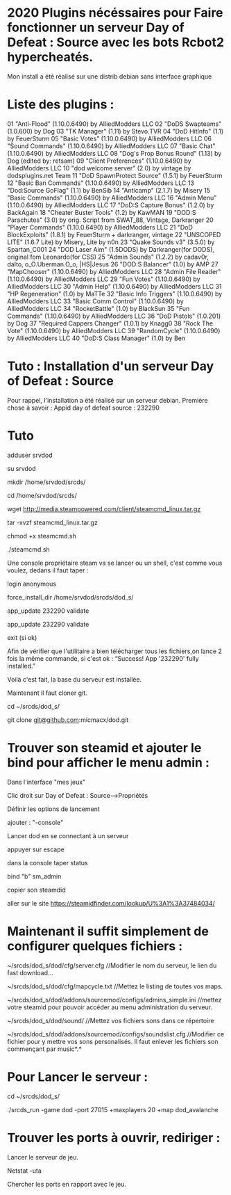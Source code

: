 # 2020 Plugins nécéssaires pour Faire fonctionner un serveur Day of Defeat : Source avec les bots Rcbot2 hypercheatés.

Mon install a été réalisé sur une distrib debian sans interface graphique

# Liste des plugins :
  01 "Anti-Flood" (1.10.0.6490) by AlliedModders LLC
  02 "DoDS Swapteams" (1.0.600) by <eVa>Dog
  03 "TK Manager" (1.11) by Stevo.TVR
  04 "DoD HitInfo" (1.1) by FeuerSturm
  05 "Basic Votes" (1.10.0.6490) by AlliedModders LLC
  06 "Sound Commands" (1.10.0.6490) by AlliedModders LLC
  07 "Basic Chat" (1.10.0.6490) by AlliedModders LLC
  08 "Dog's Prop Bonus Round" (1.13) by <eVa>Dog (edited by: retsam)
  09 "Client Preferences" (1.10.0.6490) by AlliedModders LLC
  10 "dod welcome server" (2.0) by vintage by dodsplugins.net Team
  11 "DoD SpawnProtect Source" (1.5.1) by FeuerSturm
  12 "Basic Ban Commands" (1.10.0.6490) by AlliedModders LLC
  13 "Dod:Source GoFlag" (1.1) by BenSib
  14 "Anticamp" (2.1.7) by Misery
  15 "Basic Commands" (1.10.0.6490) by AlliedModders LLC
  16 "Admin Menu" (1.10.0.6490) by AlliedModders LLC
  17 "DoD:S Capture Bonus" (1.2.0) by BackAgain
  18 "Cheater Buster Tools" (1.2) by KawMAN
  19 "DOD:S Parachutes" (3.0) by orig. Script from SWAT_88, Vintage, Darkranger
  20 "Player Commands" (1.10.0.6490) by AlliedModders LLC
  21 "DoD BlockExploits" (1.8.1) by FeuerSturm + darkranger, vintage
  22 "UNSCOPED LITE" (1.6.7 Lite) by Misery, Lite by n0n
  23 "Quake Sounds v3" (3.5.0) by Spartan_C001
  24 "DOD Laser Aim" (1.5DODS) by Darkranger(for DODS), original fom Leonardo(for CSS)
  25 "Admin Sounds" (1.2.2) by cadav0r, dalto, o_O.Uberman.O_o, |HS|Jesus
  26 "DOD:S Balancer" (1.0) by AMP
  27 "MapChooser" (1.10.0.6490) by AlliedModders LLC
  28 "Admin File Reader" (1.10.0.6490) by AlliedModders LLC
  29 "Fun Votes" (1.10.0.6490) by AlliedModders LLC
  30 "Admin Help" (1.10.0.6490) by AlliedModders LLC
  31 "HP Regeneration" (1.0) by MaTTe
  32 "Basic Info Triggers" (1.10.0.6490) by AlliedModders LLC
  33 "Basic Comm Control" (1.10.0.6490) by AlliedModders LLC
  34 "RocketBattle" (1.0) by BlackSun
  35 "Fun Commands" (1.10.0.6490) by AlliedModders LLC
  36 "DoD Pistols" (1.0.201) by <eVa>Dog
  37 "Required Cappers Changer" (1.0.1) by Knagg0
  38 "Rock The Vote" (1.10.0.6490) by AlliedModders LLC
  39 "RandomCycle" (1.10.0.6490) by AlliedModders LLC
  40 "DoD:S Class Manager" (1.0) by Ben


# Tuto : Installation d'un serveur Day of Defeat : Source
Pour rappel, l'installation a été réalisé sur un serveur debian.
Première chose à savoir :
Appid day of defeat source : 232290

# Tuto
adduser srvdod

su srvdod

mkdir /home/srvdod/srcds/

cd /home/srvdod/srcds/

wget http://media.steampowered.com/client/steamcmd_linux.tar.gz

tar -xvzf steamcmd_linux.tar.gz

chmod +x steamcmd.sh

./steamcmd.sh

Une console propriétaire steam va se lancer ou un shell, c'est comme vous voulez, dedans il faut taper :

login anonymous

force_install_dir /home/srvdod/srcds/dod_s/

app_update 232290 validate

app_update 232290 validate

exit (si ok)

Afin de vérifier que l'utilitaire a bien télécharger tous les fichiers,on lance 2 fois la même commande, si c'est ok : “Success! App '232290' fully installed.”

Voilà c'est fait, la base du serveur est installée.

Maintenant il faut cloner git.

cd ~/srcds/dod_s/

git clone git@github.com:micmacx/dod.git

# Trouver son steamid et ajouter le bind pour afficher le menu admin :

Dans l'interface "mes jeux"

Clic droit sur Day of Defeat : Source-->Propriétés

Définir les options de lancement

ajouter : "-console"

Lancer dod en se connectant à un serveur

appuyer sur escape

dans la console taper status

bind "b" sm_admin 

copier son steamdid

aller sur le site https://steamidfinder.com/lookup/U%3A1%3A37484034/

# Maintenant il suffit simplement de configurer quelques fichiers :
~/srcds/dod_s/dod/cfg/server.cfg //Modifier le nom du serveur, le lien du fast download...

~/srcds/dod_s/dod/cfg/mapcycle.txt  //Mettez le listing de toutes vos maps.

~/srcds/dod_s/dod/addons/sourcemod/configs/admins_simple.ini //mettez votre steamid pour pouvoir accéder au menu administration du serveur.

~/srcds/dod_s/dod/sound/ //Mettez vos fichiers sons dans ce répertoire

~/srcds/dod_s/dod/addons/sourcemod/configs/soundslist.cfg  //Modifier ce fichier pour y mettre vos sons personalisés. Il faut enlever les fichiers son commençant par music*.*

# Pour Lancer le serveur :
cd ~/srcds/dod_s/ 

./srcds_run -game dod -port 27015 +maxplayers 20 +map dod_avalanche


# Trouver les ports à ouvrir, rediriger :
Lancer le serveur de jeu.

Netstat -uta

Chercher les ports en rapport avec le jeu.
